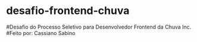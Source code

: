 # desafio-frontend-chuva
#Desafio do Processo Seletivo para Desenvolvedor Frontend da Chuva Inc.
#Feito por: Cassiano Sabino
